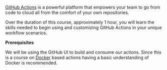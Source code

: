[GitHub Actions](https://github.com/features/actions) is a powerful platform that empowers your team to go from code to cloud all from the comfort of your own repositories.

Over the duration of this course, approximately 1 hour, you will learn the skills needed to begin using and customizing GitHub Actions in your unique workflow scenarios.

**Prerequisites**

We will be using the GitHub UI to build and consume our actions. Since this is a course on [Docker](https://docs.docker.com/get-started/) based actions having a basic understanding of Docker is recommended.

